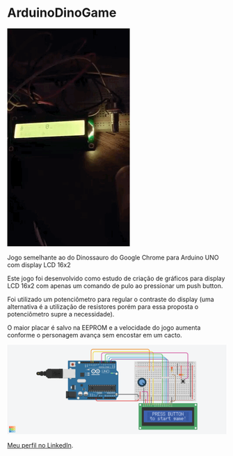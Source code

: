 # ArduinoDinoGame

![](https://github.com/EduardoSangali/ArduinoDinoGame/blob/master/ArduinoGame/Images/live.gif)

Jogo semelhante ao do Dinossauro do Google Chrome para Arduino UNO com display LCD 16x2

Este jogo foi desenvolvido como estudo de criação de gráficos para display LCD 16x2 com apenas um comando de pulo ao pressionar um push button.

Foi utilizado um potenciômetro para regular o contraste do display (uma alternativa é a utilização de resistores porém para essa proposta o potenciômetro supre a necessidade).

O maior placar é salvo na EEPROM e a velocidade do jogo aumenta conforme o personagem avança sem encostar em um cacto.

![](https://github.com/EduardoSangali/ArduinoDinoGame/blob/master/ArduinoGame/Images/Sketch.PNG)

 [Meu perfil no LinkedIn](https://www.linkedin.com/in/eduardo-sangali/).
